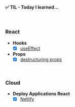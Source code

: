 #### ✅ TIL - Today I learned...

<br/>

### React
- **Hooks**
    - [X] [useEffect](https://github.com/waisbek/til/tree/feature/react/react/hook-use-effect)

- **Props**
    - [X] [destructuring props](https://github.com/waisbek/today-i-learned/tree/feature/react/react/props)

<br/>

### Cloud
- **Deploy Applications React**
    - [X] [Netlify](https://www.netlify.com/)
